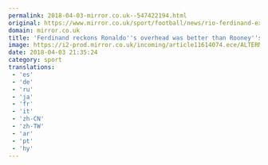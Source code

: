 ```yaml
---
permalink: 2018-04-03-mirror.co.uk--547422194.html
original: https://www.mirror.co.uk/sport/football/news/rio-ferdinand-explains-cristiano-ronaldos-12299321
domain: mirror.co.uk
title: 'Ferdinand reckons Ronaldo''s overhead was better than Rooney''s'
image: https://i2-prod.mirror.co.uk/incoming/article11614074.ece/ALTERNATES/s1200/Soccer-Press-Association-Photographer-Award-Portfolio.jpg
date: 2018-04-03 21:35:24
category: sport
translations: 
 - 'es'
 - 'de'
 - 'ru'
 - 'ja'
 - 'fr'
 - 'it'
 - 'zh-CN'
 - 'zh-TW'
 - 'ar'
 - 'pt'
 - 'hy'
---
```


